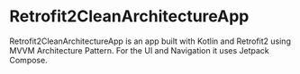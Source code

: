 # Retrofit2CleanArchitectureApp
Retrofit2CleanArchitectureApp is an app built with Kotlin and Retrofit2 using MVVM Architecture Pattern. For the UI and Navigation it uses Jetpack Compose.
